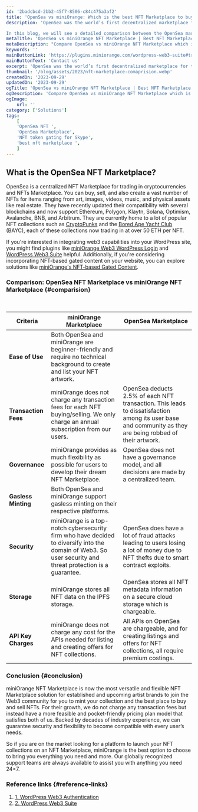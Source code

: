 ```yaml
---
id: '2badcbcd-2bb2-45f7-8506-c84c475a3af2'
title: 'OpenSea vs miniOrange: Which is the best NFT Marketplace to buy NFTs?'
description: 'OpenSea was the world’s first decentralized marketplace for trading cryptocurrencies and NFTs. With its inception, a lot of new NFT marketplaces have emerged with a different take on crypto trading and Web3 community governing rules. One such NFT Marketplace is the miniOrange NFT Marketplace where users get to build their own NFT Marketplaces from scratch with no requirement for technical background.

In this blog, we will see a detailed comparison between the OpenSea marketplace and miniOrange NFT Marketplace. '
metaTitle: 'OpenSea vs miniOrange NFT Marketplace | Best NFT Marketplace '
metaDescription: "Compare OpenSea vs miniOrange NFT Marketplace which is the best nft marketplace based on fees, governance, security, gasless minting support, and ease of use."
keywords: ''
mainButtonLink: 'https://plugins.miniorange.com/wordpress-web3-suite#trial-form'
mainButtonText: 'Contact us'
excerpt: 'OpenSea was the world’s first decentralized marketplace for trading cryptocurrencies and NFTs. With its inception, a lot of new NFT marketplaces have emerged with a different take on crypto trading and Web3 community governing rules.'
thumbnail: '/blog/assets/2023/nft-marketplace-comaprision.webp'
createdOn: '2023-09-29'
updatedOn: '2023-09-29'
ogTitle: 'OpenSea vs miniOrange NFT Marketplace | Best NFT Marketplace '
ogDescription: 'Compare OpenSea vs miniOrange NFT Marketplace which is the best nft marketplace based on fees, governance, security, gasless minting support, and ease of use.'
ogImage:
    url: ''
category: ['Solutions']
tags:
    [
	'OpenSea NFT ',
    'OpenSea Marketplace',
    'NFT token gating for Skype',
    'best nft marketplace ',
    ]
---
```


## What is the OpenSea NFT Marketplace?

OpenSea is a centralized NFT Marketplace for trading in cryptocurrencies and NFTs Marketplace. You can buy, sell, and also create a vast number of NFTs for items ranging from art, images, videos, music, and physical assets like real estate. They have recently updated their compatibility with several blockchains and now support Ethereum, Polygon, Klaytn, Solana, Optimism, Avalanche, BNB, and Arbitrum. They are currently home to a lot of popular NFT collections such as [CryptoPunks](https://opensea.io/collection/cryptopunks) and the [Bored Ape Yacht Club](https://opensea.io/collection/boredapeyachtclub) (BAYC), each of these collections now trading in at over 50 ETH per NFT.

 If you're interested in integrating web3 capabilities into your WordPress site, you might find plugins like [miniOrange Web3 WordPress Login](https://plugins.miniorange.com/web3-wordpress-login) and [WordPress Web3 Suite](https://plugins.miniorange.com/wordpress-web3-suite) helpful. Additionally, if you're considering incorporating NFT-based gated content on your website, you can explore solutions like [miniOrange's NFT-based Gated Content](https://www.miniorange.com/web3/nft-based-gated-content/).


### Comparison: OpenSea NFT Marketplace vs miniOrange NFT Marketplace {#comparision}

&nbsp; 

| Criteria           | miniOrange Marketplace  | OpenSea Marketplace |
| ------------------ | ----------------------------------------------------------------------------- | ---------------------------------------------------------------------------------------------------- |
| **Ease of Use**    | Both OpenSea and miniOrange are beginner-friendly and require no technical background to create and list your NFT artwork.                                        |                                                                                                      |
| **Transaction Fees** | miniOrange does not charge any transaction fees for each NFT buying/selling. We only charge an annual subscription from our users.    | OpenSea deducts 2.5% of each NFT transaction. This leads to dissatisfaction among its user base and community as they are being robbed of their artwork. |
| **Governance**     | miniOrange provides as much flexibility as possible for users to develop their dream NFT Marketplace.                                                           | OpenSea does not have a governance model, and all decisions are made by a centralized team.       |
| **Gasless Minting** | Both OpenSea and miniOrange support gasless minting on their respective platforms.                                                                           |                                                                                                      |
| **Security**       | miniOrange is a top-notch cybersecurity firm who have decided to diversify into the domain of Web3. So user security and threat protection is a guarantee.       | OpenSea does have a lot of fraud attacks leading to users losing a lot of money due to NFT thefts due to smart contract exploits.                             |
| **Storage**        | miniOrange stores all NFT data on the IPFS storage.                                                                                                         | OpenSea stores all NFT metadata information on a secure cloud storage which is chargeable.        |
| **API Key Charges** | miniOrange does not charge any cost for the APIs needed for listing and creating offers for NFT collections.                                                 | All APIs on OpenSea are chargeable, and for creating listings and offers for NFT collections, all require premium costings.                                       |

### Conclusion {#conclusion}

miniOrange NFT Marketplace is now the most versatile and flexible NFT Marketplace solution for established and upcoming artist brands to join the Web3 community for you to mint your collection and the best place to buy and sell NFTs. For their growth, we do not charge any transaction fees but instead have a more feasible and pocket-friendly pricing plan model that satisfies both of us. Backed by decades of industry experience, we can guarantee security and flexibility to become compatible with every user’s needs.

So if you are on the market looking for a platform to launch your NFT collections on an NFT Marketplace, miniOrange is the best option to choose to bring you everything you need and more. Our globally recognized support teams are always available to assist you with anything you need 24×7.


### Reference links  {#reference-links}

1. [1. WordPress Web3 Authentication](https://plugins.miniorange.com/web3-wordpress-login)
2. [2. WordPress Web3 Suite](https://plugins.miniorange.com/wordpress-web3-suite)



